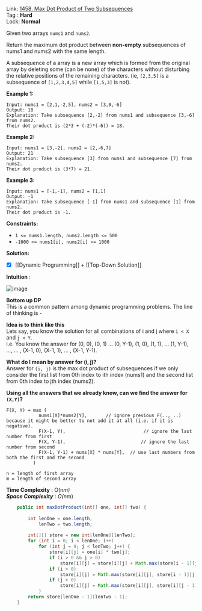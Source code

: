 Link: [1458. Max Dot Product of Two Subsequences](https://leetcode.com/problems/max-dot-product-of-two-subsequences/) <br>
Tag : **Hard**<br>
Lock: **Normal**

Given two arrays `nums1` and `nums2`.

Return the maximum dot product between **non-empty** subsequences of nums1 and nums2 with the same length.

A subsequence of a array is a new array which is formed from the original array by deleting some (can be none) of the characters without disturbing the relative positions of the remaining characters. (ie, `[2,3,5]` is a subsequence of `[1,2,3,4,5]` while `[1,5,3]` is not).

**Example 1:**
```
Input: nums1 = [2,1,-2,5], nums2 = [3,0,-6]
Output: 18
Explanation: Take subsequence [2,-2] from nums1 and subsequence [3,-6] from nums2.
Their dot product is (2*3 + (-2)*(-6)) = 18.
```

**Example 2:**
```
Input: nums1 = [3,-2], nums2 = [2,-6,7]
Output: 21
Explanation: Take subsequence [3] from nums1 and subsequence [7] from nums2.
Their dot product is (3*7) = 21.
```

**Example 3:**
```
Input: nums1 = [-1,-1], nums2 = [1,1]
Output: -1
Explanation: Take subsequence [-1] from nums1 and subsequence [1] from nums2.
Their dot product is -1.
```

**Constraints:**
-   `1 <= nums1.length, nums2.length <= 500`
-   `-1000 <= nums1[i], nums2[i] <= 1000`


**Solution:**

- [x] [[Dynamic Programming]] + [[Top-Down Solution]]

**Intuition** :

![image](https://assets.leetcode.com/users/bhaveshm/image_1590354633.png)

**Bottom up DP**  
This is a common pattern among dynamic programming problems. The line of thinking is -

**Idea is to think like this**  
Lets say, you know the solution for all combinations of i and j where `i < X` and `j < Y`.  
i.e. You know the answer for (0, 0), (0, 1) ... (0, Y-1), (1, 0), (1, 1), ... (1, Y-1), ..., ... , (X-1, 0), (X-1, 1), ... , (X-1, Y-1).

**What do I mean by answer for (i, j)?**  
Answer for `(i, j)` is the max dot product of subsequences if we only consider the first list from 0th index to ith index (nums1) and the second list from 0th index to jth index (nums2).

**Using all the answers that we already know, can we find the answer for `(X,Y)`?**

```
F(X, Y) = max (
            nums1[X]*nums2[Y],       // ignore previous F(.., ..) because it might be better to not add it at all (i.e. if it is negative).
            F(X-1, Y),                             // ignore the last number from first
            F(X, Y-1),                            // ignore the last number from second
            F(X-1, Y-1) + nums[X] * nums[Y],  // use last numbers from both the first and the second
          )
```

```
n = length of first array
m = length of second array
```
**Time Complexity** : O(n*m)<br>
**Space Complexity** : O(n*m)

```java
    public int maxDotProduct(int[] one, int[] two) {
        
        int lenOne = one.length,
            lenTwo = two.length;
        
        int[][] store = new int[lenOne][lenTwo];
        for (int i = 0; i < lenOne; i++)
            for (int j = 0; j < lenTwo; j++) {
                store[i][j] = one[i] * two[j];
                if (i > 0 && j > 0)
                    store[i][j] = store[i][j] + Math.max(store[i - 1][j - 1], 0);
                if (i > 0)
                    store[i][j] = Math.max(store[i][j], store[i - 1][j]);
                if (j > 0)
                    store[i][j] = Math.max(store[i][j], store[i][j - 1]);
            }
        return store[lenOne - 1][lenTwo - 1];
    }
```



